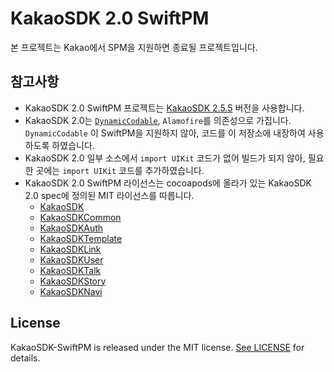 # KakaoSDK 2.0 SwiftPM

본 프로젝트는 Kakao에서 SPM을 지원하면 종료될 프로젝트입니다. 

## 참고사항

* KakaoSDK 2.0 SwiftPM 프로젝트는 [KakaoSDK 2.5.5](https://github.com/CocoaPods/Specs/blob/master/Specs/a/0/c/KakaoSDK/2.5.5/KakaoSDK.podspec.json) 버전을 사용합니다.
* KakaoSDK 2.0는 [`DynamicCodable`](https://github.com/levantAJ/AnyCodable), `Alamofire`를 의존성으로 가집니다. `DynamicCodable` 이 SwiftPM을 지원하지 않아, 코드를 이 저장소에 내장하여 사용하도록 하였습니다. 
* KakaoSDK 2.0 일부 소스에서 `import UIKit` 코드가 없어 빌드가 되지 않아, 필요한 곳에는 `import UIKit` 코드를 추가하였습니다.
* KakaoSDK 2.0 SwiftPM 라이선스는 cocoapods에 올라가 있는 KakaoSDK 2.0 spec에 정의된 MIT 라이선스를 따릅니다.
  * [KakaoSDK](https://github.com/CocoaPods/Specs/blob/master/Specs/a/0/c/KakaoSDK/2.5.5/KakaoSDK.podspec.json)
  * [KakaoSDKCommon](https://github.com/CocoaPods/Specs/blob/master/Specs/a/d/6/KakaoSDKCommon/2.5.5/KakaoSDKCommon.podspec.json)
  * [KakaoSDKAuth](https://github.com/CocoaPods/Specs/blob/master/Specs/a/6/c/KakaoSDKAuth/2.5.5/KakaoSDKAuth.podspec.json)
  * [KakaoSDKTemplate](https://github.com/CocoaPods/Specs/blob/master/Specs/6/d/3/KakaoSDKTemplate/2.5.5/KakaoSDKTemplate.podspec.json)
  * [KakaoSDKLink](https://github.com/CocoaPods/Specs/blob/master/Specs/1/a/0/KakaoSDKLink/2.5.5/KakaoSDKLink.podspec.json)
  * [KakaoSDKUser](https://github.com/CocoaPods/Specs/blob/master/Specs/3/0/f/KakaoSDKUser/2.5.5/KakaoSDKUser.podspec.json)
  * [KakaoSDKTalk](https://github.com/CocoaPods/Specs/blob/master/Specs/3/9/b/KakaoSDKTalk/2.5.5/KakaoSDKTalk.podspec.json)
  * [KakaoSDKStory](https://github.com/CocoaPods/Specs/blob/master/Specs/9/5/5/KakaoSDKStory/2.5.5/KakaoSDKStory.podspec.json)
  * [KakaoSDKNavi](https://github.com/CocoaPods/Specs/blob/master/Specs/8/5/9/KakaoSDKNavi/2.5.5/KakaoSDKNavi.podspec.json)

## License

KakaoSDK-SwiftPM is released under the MIT license. [See LICENSE](https://github.com/minsOne/KakaoSDK-SwiftPM/blob/master/LICENSE) for details.
